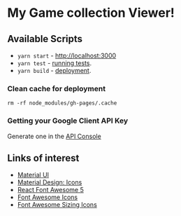 # My Game collection Viewer!

## Available Scripts

- `yarn start` - [http://localhost:3000](http://localhost:3000)
- `yarn test` - [running tests](https://facebook.github.io/create-react-app/docs/running-tests).
- `yarn build` - [deployment](https://facebook.github.io/create-react-app/docs/deployment).

### Clean cache for deployment

`rm -rf node_modules/gh-pages/.cache`

### Getting your Google Client API Key

Generate one in the [API Console](https://developers.google.com/identity/gsi/web/guides/get-google-api-clientid)

## Links of interest

- [Material UI](https://material-ui.com/)
- [Material Design: Icons](https://material.io/tools/icons/)
- [React Font Awesome 5](https://github.com/FortAwesome/react-fontawesome)
- [Font Awesome Icons](https://fontawesome.com/icons?d=gallery&m=free)
- [Font Awesome Sizing Icons](https://fontawesome.com/how-to-use/on-the-web/styling/sizing-icons)
